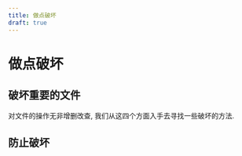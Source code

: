 ```yaml
---
title: 做点破坏
draft: true
---
```


# 做点破坏


## 破坏重要的文件

对文件的操作无非增删改查, 我们从这四个方面入手去寻找一些破坏的方法.

## 防止破坏
